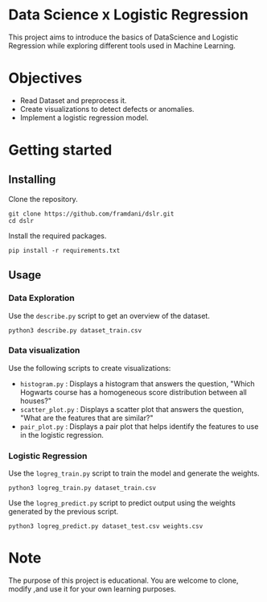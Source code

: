 # Data Science x Logistic Regression
This project aims to introduce the basics of DataScience and Logistic Regression while exploring different tools used in Machine Learning.

# Objectives
- Read Dataset and preprocess it.
- Create visualizations to detect defects or anomalies.
- Implement a logistic regression model.

# Getting started
## Installing
Clone the repository.
```
git clone https://github.com/framdani/dslr.git
cd dslr
```
Install the required packages.
```
pip install -r requirements.txt
```
## Usage
### Data Exploration
Use the `describe.py` script to get an overview of the dataset.
```
python3 describe.py dataset_train.csv
```
### Data visualization
Use the following scripts to create visualizations:
- `histogram.py`    : Displays a histogram that answers the question, "Which Hogwarts course has a homogeneous score distribution between all houses?"
- `scatter_plot.py` : Displays a scatter plot that answers the question, "What are the features that are similar?"
- `pair_plot.py`    : Displays a pair plot that helps identify the features to use in the logistic regression.
### Logistic Regression
Use the `logreg_train.py` script to train the model and generate the weights.
```
python3 logreg_train.py dataset_train.csv
```

Use the `logreg_predict.py` script to predict output using the weights generated by the previous script.
```
python3 logreg_predict.py dataset_test.csv weights.csv
```
# Note
The purpose of this project is educational. You are welcome to clone, modify ,and use it for your own learning purposes.
